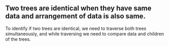 ## Two trees are identical when they have same data and arrangement of data is also same.

To identify if two trees are identical, we need to traverse both trees simultaneously, and while traversing we need to compare data and children of the trees.
